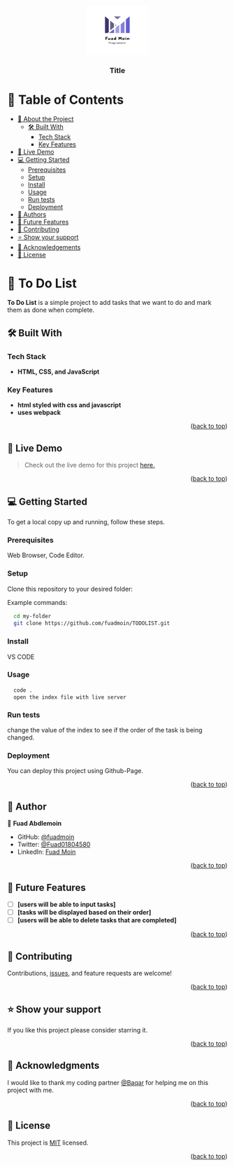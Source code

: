 <a name="readme-top"></a>

<div align="center">
  
  <img src="./img/logo2.png" alt="logo" width="140"  height="auto" />
  <br/>

  <h3><b>Title</b></h3>

</div>

# 📗 Table of Contents

- [📖 About the Project](#about-project)
  - [🛠 Built With](#built-with)
    - [Tech Stack](#tech-stack)
    - [Key Features](#key-features)
- [🚀 Live Demo](#live-demo)
- [💻 Getting Started](#getting-started)
  - [Prerequisites](#prerequisites)
  - [Setup](#setup)
  - [Install](#install)
  - [Usage](#usage)
  - [Run tests](#run-tests)
  - [Deployment](#triangular_flag_on_post-deployment)
- [👥 Authors](#authors)
- [🔭 Future Features](#future-features)
- [🤝 Contributing](#contributing)
- [⭐️ Show your support](#support)
- [🙏 Acknowledgements](#acknowledgements)
- [📝 License](#license)

# 📖 To Do List <a name="about-project"></a>

**To Do List** is a simple project to add tasks that we want to do and mark them as done when complete.

## 🛠 Built With <a name="built-with"></a>

### Tech Stack <a name="tech-stack"></a>

- **HTML, CSS, and JavaScript**

### Key Features <a name="key-features"></a>

- **html styled with css and javascript**
- **uses webpack**

<p align="right">(<a href="#readme-top">back to top</a>)</p>

## 🚀 Live Demo <a name="live-demo"> </a>

> Check out the live demo for this project [here.](https://fuadmoin.github.io/TODOLIST/dist/)

<p align="right">(<a href="#readme-top">back to top</a>)</p>

## 💻 Getting Started <a name="getting-started"></a>

To get a local copy up and running, follow these steps.

### Prerequisites <a name="prerequisites"></a>

Web Browser, Code Editor.

### Setup <a name="setup"></a>

Clone this repository to your desired folder:

Example commands:

```sh
  cd my-folder
  git clone https://github.com/fuadmoin/TODOLIST.git
```

### Install <a name="install"></a>

VS CODE

### Usage <a name="usage"></a>

```
  code .
  open the index file with live server
```

### Run tests <a name="run-tests"></a>

change the value of the index to see if the order of the task is being changed.

### Deployment <a name="triangular_flag_on_post-deployment"></a>

You can deploy this project using Github-Page.

<p align="right">(<a href="#readme-top">back to top</a>)</p>

## 👥 Author <a name="authors"></a>

👤 **Fuad Abdlemoin**

- GitHub: [@fuadmoin](https://github.com/fuadmoin)
- Twitter: [@Fuad01804580](https://twitter.com/Fuad01804580)
- LinkedIn: [Fuad Moin](https://www.linkedin.com/in/fuad-moin-a7b126259/)

<p align="right">(<a href="#readme-top">back to top</a>)</p>

## 🔭 Future Features <a name="future-features"></a>

- [ ] **[users will be able to input tasks]**
- [ ] **[tasks will be displayed based on their order]**
- [ ] **[users will be able to delete tasks that are completed]**

<p align="right">(<a href="#readme-top">back to top</a>)</p>

## 🤝 Contributing <a name="contributing"></a>

Contributions, [issues](), and feature requests are welcome!

<p align="right">(<a href="#readme-top">back to top</a>)</p>

## ⭐️ Show your support <a name="support"></a>

If you like this project please consider starring it.

<p align="right">(<a href="#readme-top">back to top</a>)</p>

## 🙏 Acknowledgments <a name="acknowledgements"></a>

I would like to thank my coding partner [@Baqar]() for helping me on this project with me.

<p align="right">(<a href="#readme-top">back to top</a>)</p>

## 📝 License <a name="license"></a>

This project is [MIT](./MIT.md) licensed.

<p align="right">(<a href="#readme-top">back to top</a>)</p>
